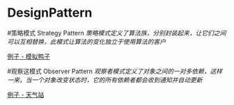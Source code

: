 # DesignPattern

#策略模式 Strategy Pattern
*策略模式定义了算法族，分别封装起来，让它们之间可以互相替换，此模式让算法的变化独立于使用算法的客户*

[例子 - 模拟鸭子](src/ObserverPattern)

#观察这模式 Observer Pattern
*观察者模式定义了对象之间的一对多依赖，这样一来，当一个对象改变状态时，它的所有依赖者都会收到通知并自动更新*

[例子 - 天气站](src/StrategyPattern)
